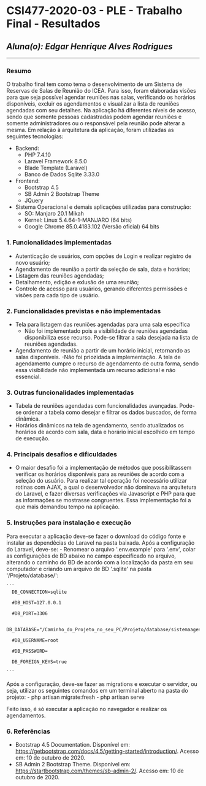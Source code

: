 # **CSI477-2020-03 - PLE - Trabalho Final - Resultados**
## *Aluna(o): Edgar Henrique Alves Rodrigues*

--------------

<!-- Este documento tem como objetivo apresentar o projeto desenvolvido, considerando o que foi definido na proposta e o produto final. -->

### Resumo

  O trabalho final tem como tema o desenvolvimento de um Sistema de Reservas de Salas de Reunião do ICEA. Para isso, foram elaboradas visões para que seja possível agendar reuniões nas salas, verificando os horários disponíveis, excluir os agendamentos e visualizar a lista de reuniões agendadas com seu detalhes. Na aplicação há diferentes níveis de acesso, sendo que somente pessoas cadastradas podem agendar reuniões e somente administradores ou o responsável pela reunião pode alterar a mesma.
  Em relação à arquitetura da aplicação, foram utilizadas as seguintes tecnologias:
  - Backend:
    - PHP 7.4.10
    - Laravel Framework 8.5.0
    - Blade Template (Laravel)
    - Banco de Dados Sqlite 3.33.0
  - Frontend:
    - Bootstrap 4.5
    - SB Admin 2 Bootstrap Theme
    - JQuery
  - Sistema Operacional e demais aplicações utilizadas para construção:
    - SO: Manjaro 20.1 Mikah
    - Kernel: Linux 5.4.64-1-MANJARO (64 bits)
    - Google Chrome 85.0.4183.102 (Versão oficial) 64 bits

### 1. Funcionalidades implementadas
<!-- Descrever as funcionalidades que eram previstas e foram implementas. -->
  - Autenticação de usuários, com opções de Login e realizar registro de novo usuário;
  - Agendamento de reunião a partir da seleção de sala, data e horários;
  - Listagem das reuniões agendadas;
  - Detalhamento, edição e exlusão de uma reunião;
  - Controle de acesso para usuários, gerando diferentes permissões e visões para cada tipo de usuário.
  
### 2. Funcionalidades previstas e não implementadas
<!-- Descrever as funcionalidades que eram previstas e não foram implementas, apresentando uma breve justificativa do porquê elas não foram incluídas -->
  - Tela para listagem das reuniões agendadas para uma sala específica
    - Não foi implementado pois a visibilidade de reuniões agendadas disponibiliza esse recurso. Pode-se filtrar a sala desejada na lista de reuniões agendadas.
  - Agendamento de reunião a partir de um horário inicial, retornando as salas disponíveis.
    -Não foi priozidada a implementação. A tela de agendamento cumpre o recurso de agendamento de outra forma, sendo essa visibilidade não implementada um recurso adicional e não essencial.

### 3. Outras funcionalidades implementadas
<!-- Descrever as funcionalidades implementas além daquelas que foram previstas, caso se aplique.  -->
  - Tabela de reuniões agendadas com funcionalidades avançadas. Pode-se ordenar a tabela como desejar e filtrar os dados buscados, de forma dinâmica.
  - Horários dinâmicos na tela de agendamento, sendo atualizados os horários de acordo com sala, data e horário inicial escolhido em tempo de execução.

### 4. Principais desafios e dificuldades
<!-- Descrever os principais desafios encontrados no desenvolvimento do trabalho, quais foram as dificuldades e como elas foram superadas e resolvidas. -->
  - O maior desafio foi a implementação de métodos que possibilitassem verificar os horários disponíveis para as reuniões de acordo com a seleção do usuário. Para realizar tal operação foi necessário utilizar rotinas com AJAX, a qual o desenvolvedor não dominava na arquitetura do Laravel, e fazer diversas verificações via Javascript e PHP para que as informações se mostrasse congruentes. Essa implementação foi a que mais demandou tempo na aplicação.

### 5. Instruções para instalação e execução
<!-- Descrever o que deve ser feito para instalar (ou baixar) a aplicação, o que precisa ser configurando (parâmetros, banco de dados e afins) e como executá-la. -->
  Para executar a aplicação deve-se fazer o download do código fonte e instalar as dependêcias do Laravel na pasta baixada. Após a configuração do Laravel, deve-se:
    - Renomear o arquivo '.env.example' para '.env', colar as configurações de BD abaixo no campo especificado no arquivo, alterando o caminho do BD de acordo com a localização da pasta em seu computador e criando um arquivo de BD '.sqlite' na pasta '/Projeto/database/':
    
    ```
      DB_CONNECTION=sqlite
      
      #DB_HOST=127.0.0.1
      
      #DB_PORT=3306
      
      DB_DATABASE="/Caminho_do_Projeto_no_seu_PC/Projeto/database/sistemaagendamentosalas.sqlite"
      
      #DB_USERNAME=root
      
      #DB_PASSWORD=
      
      DB_FOREIGN_KEYS=true
      
    ```

  Após a configuração, deve-se fazer as migrations e executar o servidor, ou seja, utilizar os seguintes comandos em um terminal aberto na pasta do projeto:
    - php artisan migrate:fresh
    - php artisan serve
  
  Feito isso, é só executar a aplicação no navegador e realizar os agendamentos.


### 6. Referências
<!-- Referências podem ser incluídas, caso necessário. Utilize o padrão ABNT. -->

- Bootstrap 4.5 Documentation. Disponível em: <https://getbootstrap.com/docs/4.5/getting-started/introduction/>. Acesso em: 10 de outubro de 2020.
- SB Admin 2 Bootstrap Theme. Disponível em: <https://startbootstrap.com/themes/sb-admin-2/>. Acesso em: 10 de outubro de 2020.

